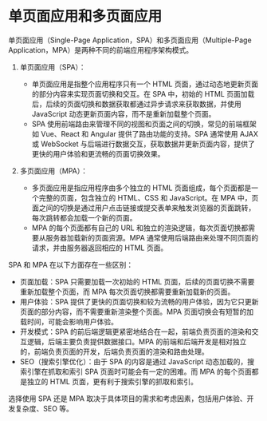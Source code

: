 # 单页面应用和多页面应用

单页面应用（Single-Page Application，SPA）和多页面应用（Multiple-Page Application，MPA）是两种不同的前端应用程序架构模式。

1. 单页面应用（SPA）：

   - 单页面应用是指整个应用程序只有一个 HTML 页面，通过动态地更新页面的部分内容来实现页面切换和交互。在 SPA 中，初始的 HTML 页面加载后，后续的页面切换和数据获取都通过异步请求来获取数据，并使用 JavaScript 动态更新页面内容，而不是重新加载整个页面。
   - SPA 使用前端路由来管理不同的视图和页面之间的切换，常见的前端框架如 Vue、React 和 Angular 提供了路由功能的支持。SPA 通常使用 AJAX 或 WebSocket 与后端进行数据交互，获取数据并更新页面内容，提供了更快的用户体验和更流畅的页面切换效果。

2. 多页面应用（MPA）：
   - 多页面应用是指应用程序由多个独立的 HTML 页面组成，每个页面都是一个完整的页面，包含独立的 HTML、CSS 和 JavaScript。在 MPA 中，页面之间的切换是通过用户点击链接或提交表单来触发浏览器的页面跳转，每次跳转都会加载一个新的页面。
   - MPA 的每个页面都有自己的 URL 和独立的渲染逻辑，每次页面切换都需要从服务器加载新的页面资源。MPA 通常使用后端路由来处理不同页面的请求，并由服务器返回相应的 HTML 页面。

SPA 和 MPA 在以下方面存在一些区别：

- 页面加载：SPA 只需要加载一次初始的 HTML 页面，后续的页面切换不需要重新加载整个页面，而 MPA 每次页面切换都需要重新加载新的页面。
- 用户体验：SPA 提供了更快的页面切换和较为流畅的用户体验，因为它只更新页面的部分内容，而不需要重新渲染整个页面。MPA 页面切换会有短暂的加载时间，可能会影响用户体验。
- 开发模式：SPA 的前后端逻辑更紧密地结合在一起，前端负责页面的渲染和交互逻辑，后端主要负责提供数据接口。MPA 的前端和后端开发是相对独立的，前端负责页面的开发，后端负责页面的渲染和路由处理。
- SEO（搜索引擎优化）：由于 SPA 的内容是通过 JavaScript 动态加载的，搜索引擎在抓取和索引 SPA 页面时可能会有一定的困难。而 MPA 的每个页面都是独立的 HTML 页面，更有利于搜索引擎的抓取和索引。

选择使用 SPA 还是 MPA 取决于具体项目的需求和考虑因素，包括用户体验、开发复杂度、SEO 等。
